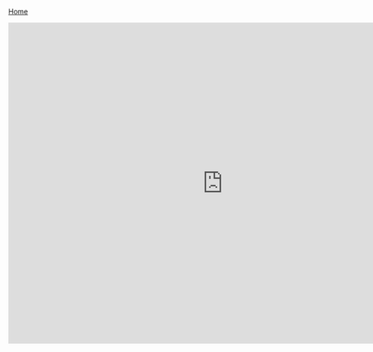 [Home](/https://myc1230.github.io/Michelle-s-Viz-Portfolio/)

<iframe src="https://data.oecd.org/chart/61IK" width="860" height="645" style="border: 0" mozallowfullscreen="true" webkitallowfullscreen="true" allowfullscreen="true"><a href="https://data.oecd.org/chart/61IK" target="_blank">OECD Chart: General government debt, Total, % of GDP, Annual, 2015</a></iframe>

